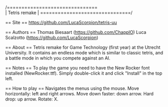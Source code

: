 /===============================\
|         Tetris remake         |
\===============================/

== Site ==
https://github.com/LucaScorpion/tetris-uu

== Authors ==
Thomas Biesaart (https://github.com/ChappIO)
Luca Scalzotto (https://github.com/LucaScorpion)

== About ==
Tetris remake for Game Technology (first year) at the Utrecht University.
It contains an endless mode which is similar to classic tetris,
and a battle mode in which you compete against an AI.

== Notes ==
To play the game you need to have the New Rocker font installed (NewRocker.ttf).
Simply double-click it and click "Install" in the top left.

== How to play ==
Navigates the menus using the mouse.
Move horizontally: left and right arrows.
Move down faster: down arrow.
Hard drop: up arrow.
Rotate: X.
